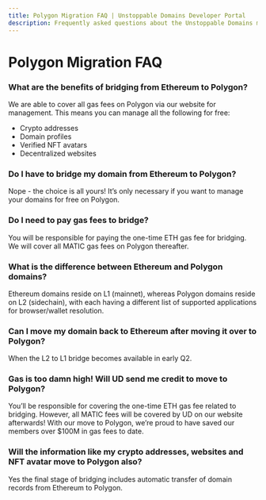 ```yaml
---
title: Polygon Migration FAQ | Unstoppable Domains Developer Portal
description: Frequently asked questions about the Unstoppable Domains migration to Polygon.
---
```


# Polygon Migration FAQ

### What are the benefits of bridging from Ethereum to Polygon?

We are able to cover all gas fees on Polygon via our website for management. This means you can manage all the following for free:

-   Crypto addresses
-   Domain profiles
-   Verified NFT avatars
-   Decentralized websites

### Do I have to bridge my domain from Ethereum to Polygon?

Nope - the choice is all yours! It’s only necessary if you want to manage your domains for free on Polygon.

### Do I need to pay gas fees to bridge?

You will be responsible for paying the one-time ETH gas fee for bridging. We will cover all MATIC gas fees on Polygon thereafter.

### What is the difference between Ethereum and Polygon domains?

Ethereum domains reside on L1 (mainnet), whereas Polygon domains reside on L2 (sidechain), with each having a different list of supported applications for browser/wallet resolution.

### Can I move my domain back to Ethereum after moving it over to Polygon?

When the L2 to L1 bridge becomes available in early Q2.

### Gas is too damn high! Will UD send me credit to move to Polygon?

You’ll be responsible for covering the one-time ETH gas fee related to bridging. However, all MATIC fees will be covered by UD on our website afterwards! With our move to Polygon, we’re proud to have saved our members over $100M in gas fees to date.

### Will the information like my crypto addresses, websites and NFT avatar move to Polygon also?

Yes the final stage of bridging includes automatic transfer of domain records from Ethereum to Polygon.
